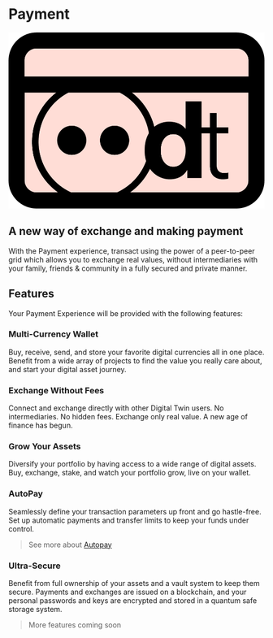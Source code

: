 # Payment 

![](img/dt_payment.png ":size=700x")

## A new way of exchange and making payment 

With the Payment experience, transact using the power of a peer-to-peer grid which allows you to exchange real values, without intermediaries with your family, friends & community in a fully secured and private manner.  

## Features

Your Payment Experience will be provided with the following features:

### Multi-Currency Wallet  
Buy, receive, send, and store your favorite digital currencies all in one place. Benefit from a wide array of projects to find the value you really care about, and start your digital asset journey. 

### Exchange Without Fees

Connect and exchange directly with other Digital Twin users. No intermediaries. No hidden fees. Exchange only real value. A new age of finance has begun.

### Grow Your Assets

Diversify your portfolio by having access to a wide range of digital assets. Buy, exchange, stake, and watch your portfolio grow, live on your wallet.

### AutoPay

Seamlessly define your transaction parameters up front and go hastle-free. Set up automatic payments and transfer limits to keep your funds under control. 

> See more about [Autopay](autopay)

### Ultra-Secure

Benefit from full ownership of your assets and a vault system to keep them secure. Payments and exchanges are issued on a blockchain, and your personal passwords and keys are encrypted and stored in a quantum safe storage system.

> More features coming soon